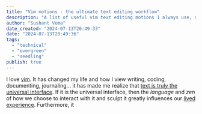 ```yaml
---
title: "Vim motions - the ultimate text editing workflow"
description: "A list of useful vim text editing motions I always use, and those I want to use more."
author: "Sushant Vema"
date_created: "2024-07-13T20:49:33"
date: "2024-07-13T20:49:36"
tags:
  - "technical"
  - "evergreen"
  - "seedling"
publish: true
---
```


I love [vim](https://en.wikipedia.org/wiki/Vim_(text_editor)). It has changed my life and how I view writing, coding, documenting, journaling... it has made me realize that [text is truly the universal interface](https://scale.com/blog/text-universal-interface). If it is the universal interface, then the *language* and *zen* of how we choose to interact with it and sculpt it greatly influences our [lived experience](https://en.wikipedia.org/wiki/Lived_experience). Furthermore, it 
